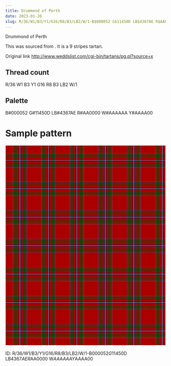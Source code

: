 ```yaml
---
title: Drummond of Perth
date: 2023-01-20
slug: R/36/W1/B3/Y1/G16/R8/B3/LB2/W/1-B$000052 G$11450D LB$4367AE R$AA0000 W$AAAAAA Y$AAAA00
---
```

Drummond of Perth

This was sourced from <no value>.  It is a 9 stripes tartan.

Original link http://www.weddslist.com/cgi-bin/tartans/pg.pl?source=x

## Thread count
R/36 W1 B3 Y1 G16 R8 B3 LB2 W/1

## Palette
B#000052 G#11450D LB#4367AE R#AA0000 W#AAAAAA Y#AAAA00

# Sample pattern

![Tartan detail](tartan.png "R/36 W1 B3 Y1 G16 R8 B3 LB2 W/1 tartan")

ID: R/36/W1/B3/Y1/G16/R8/B3/LB2/W/1-B$000052 G$11450D LB$4367AE R$AA0000 W$AAAAAA Y$AAAA00